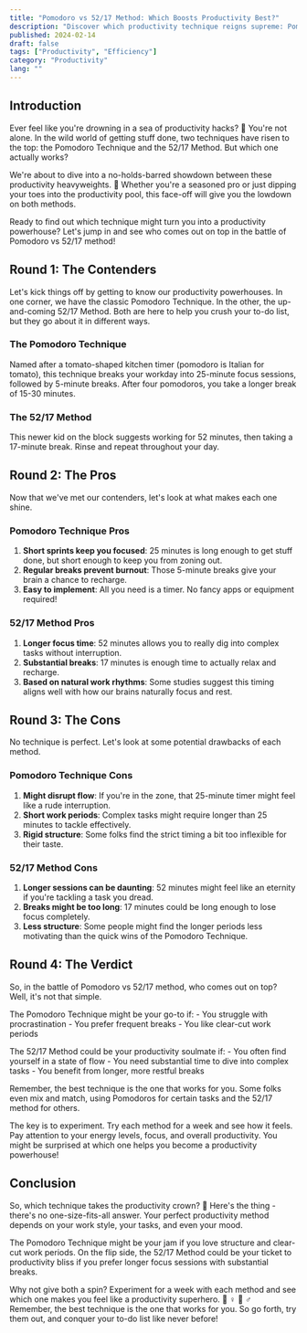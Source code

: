 ```yaml
---
title: "Pomodoro vs 52/17 Method: Which Boosts Productivity Best?"
description: "Discover which productivity technique reigns supreme: Pomodoro or 52/17 method. Learn the pros, cons, and how to choose the best one for your work style."
published: 2024-02-14
draft: false
tags: ["Productivity", "Efficiency"]
category: "Productivity"
lang: ""
---
```


<!-- ![Hero Image](./heroImage.jpg) -->

## Introduction

Ever feel like you're drowning in a sea of productivity hacks? 🌊 You're not alone. In the wild world of getting stuff done, two techniques have risen to the top: the Pomodoro Technique and the 52/17 Method. But which one actually works?

We're about to dive into a no-holds-barred showdown between these productivity heavyweights. 🥊 Whether you're a seasoned pro or just dipping your toes into the productivity pool, this face-off will give you the lowdown on both methods.

Ready to find out which technique might turn you into a productivity powerhouse? Let's jump in and see who comes out on top in the battle of Pomodoro vs 52/17 method!


## Round 1: The Contenders

Let's kick things off by getting to know our productivity powerhouses. In one corner, we have the classic Pomodoro Technique. In the other, the up-and-coming 52/17 Method. Both are here to help you crush your to-do list, but they go about it in different ways.

### The Pomodoro Technique

Named after a tomato-shaped kitchen timer (pomodoro is Italian for tomato), this technique breaks your workday into 25-minute focus sessions, followed by 5-minute breaks. After four pomodoros, you take a longer break of 15-30 minutes.

### The 52/17 Method

This newer kid on the block suggests working for 52 minutes, then taking a 17-minute break. Rinse and repeat throughout your day.

## Round 2: The Pros

Now that we've met our contenders, let's look at what makes each one shine.

### Pomodoro Technique Pros

1. **Short sprints keep you focused**: 25 minutes is long enough to get stuff done, but short enough to keep you from zoning out.
2. **Regular breaks prevent burnout**: Those 5-minute breaks give your brain a chance to recharge.
3. **Easy to implement**: All you need is a timer. No fancy apps or equipment required!

### 52/17 Method Pros

1. **Longer focus time**: 52 minutes allows you to really dig into complex tasks without interruption.
2. **Substantial breaks**: 17 minutes is enough time to actually relax and recharge.
3. **Based on natural work rhythms**: Some studies suggest this timing aligns well with how our brains naturally focus and rest.

## Round 3: The Cons

No technique is perfect. Let's look at some potential drawbacks of each method.

### Pomodoro Technique Cons

1. **Might disrupt flow**: If you're in the zone, that 25-minute timer might feel like a rude interruption.
2. **Short work periods**: Complex tasks might require longer than 25 minutes to tackle effectively.
3. **Rigid structure**: Some folks find the strict timing a bit too inflexible for their taste.

### 52/17 Method Cons

1. **Longer sessions can be daunting**: 52 minutes might feel like an eternity if you're tackling a task you dread.
2. **Breaks might be too long**: 17 minutes could be long enough to lose focus completely.
3. **Less structure**: Some people might find the longer periods less motivating than the quick wins of the Pomodoro Technique.

## Round 4: The Verdict

So, in the battle of Pomodoro vs 52/17 method, who comes out on top? Well, it's not that simple.

The Pomodoro Technique might be your go-to if: - You struggle with procrastination - You prefer frequent breaks - You like clear-cut work periods

The 52/17 Method could be your productivity soulmate if: - You often find yourself in a state of flow - You need substantial time to dive into complex tasks - You benefit from longer, more restful breaks

Remember, the best technique is the one that works for you. Some folks even mix and match, using Pomodoros for certain tasks and the 52/17 method for others.

The key is to experiment. Try each method for a week and see how it feels. Pay attention to your energy levels, focus, and overall productivity. You might be surprised at which one helps you become a productivity powerhouse!

## Conclusion

So, which technique takes the productivity crown? 👑 Here's the thing - there's no one-size-fits-all answer. Your perfect productivity method depends on your work style, your tasks, and even your mood.

The Pomodoro Technique might be your jam if you love structure and clear-cut work periods. On the flip side, the 52/17 Method could be your ticket to productivity bliss if you prefer longer focus sessions with substantial breaks.

Why not give both a spin? Experiment for a week with each method and see which one makes you feel like a productivity superhero. 🦸 ‍♀ ️🦸 ‍♂ ️ Remember, the best technique is the one that works for you. So go forth, try them out, and conquer your to-do list like never before!
